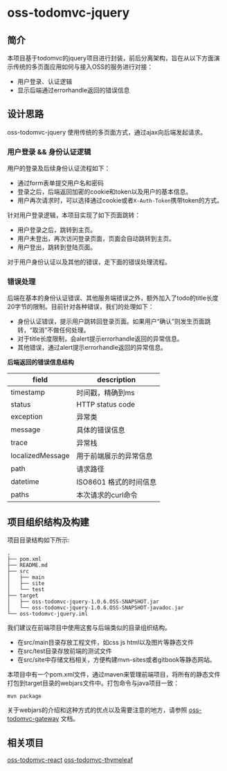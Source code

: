 # oss-todomvc-jquery

## 简介

本项目基于todomvc的jquery项目进行封装，前后分离架构，旨在从以下方面演示传统的多页面应用如何与接入OSS的服务进行对接： 
+ 用户登录、认证逻辑  
+ 显示后端通过errorhandle返回的错误信息  

## 设计思路

oss-todomvc-jquery 使用传统的多页面方式，通过ajax向后端发起请求。  

### 用户登录 && 身份认证逻辑

用户的登录及后续身份认证流程如下：  
+ 通过form表单提交用户名和密码  
+ 登录之后，后端返回加密的cookie和token以及用户的基本信息。  
+ 用户再次请求时，可以选择通过cookie或者`X-Auth-Token`携带token的方式。  

针对用户登录逻辑，本项目实现了如下页面跳转：  
+ 用户登录之后，跳转到主页。  
+ 用户未登出，再次访问登录页面，页面会自动跳转到主页。  
+ 用户登出，跳转到登陆页面。  

对于用户身份认证以及其他的错误，走下面的错误处理流程。  

### 错误处理

后端在基本的身份认证错误、其他服务端错误之外，额外加入了todo的title长度20字节的限制。目前针对各种错误，我们的处理如下：   

+ 身份认证错误，提示用户跳转回登录页面。如果用户“确认”则发生页面跳转，“取消”不做任何处理。  
+ 对于title长度限制，会alert提示errorhandle返回的异常信息。  
+ 其他错误，通过alert提示errorhandle返回的异常信息。  

**后端返回的错误信息结构**  

| field | description | 
| --- | --- |
| timestamp | 时间戳，精确到ms |
| status | HTTP status code |
| exception | 异常类 | 
| message | 具体的错误信息 | 
| trace | 异常栈 | 
| localizedMessage | 用于前端展示的异常信息 | 
| path | 请求路径 |
| datetime | ISO8601 格式的时间信息 | 
| paths | 本次请求的curl命令 | 

## 项目组织结构及构建
项目目录结构如下所示:  

    .
    ├── pom.xml
    ├── README.md
    ├── src
    │   ├── main
    │   ├── site
    │   └── test
    ├── target
    │   ├── oss-todomvc-jquery-1.0.6.OSS-SNAPSHOT.jar
    │   └── oss-todomvc-jquery-1.0.6.OSS-SNAPSHOT-javadoc.jar
    └── oss-todomvc-jquery.iml

我们建议在前端项目中使用这套与后端类似的目录组织结构。
+ 在src/main目录存放工程文件，如css js html以及图片等静态文件
+ 在src/test目录存放前端的测试文件
+ 在src/site中存储文档相关，方便构建mvn-sites或者gitbook等静态网站。

本项目中有一个pom.xml文件，通过maven来管理前端项目，将所有的静态文件打包到target目录的webjars文件中。打包命令与java项目一致：

    mvn package

关于webjars的介绍和这种方式的优点以及需要注意的地方，请参照 [oss-todomvc-gateway](../oss-todomvc-gateway/README.md) 文档。

## 相关项目
[oss-todomvc-react](../oss-todomvc-react)
[oss-todomvc-thymeleaf](../oss-todomvc-thymeleaf)
